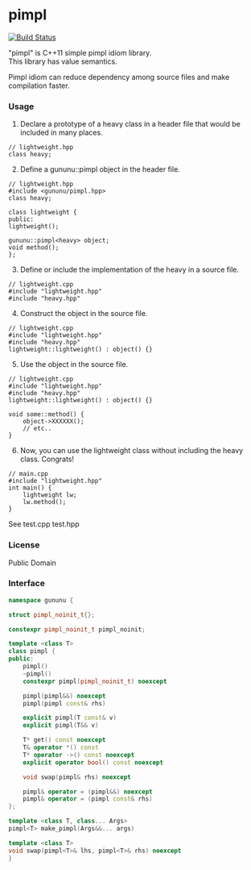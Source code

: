 pimpl
=====
[![Build Status](https://travis-ci.org/gununu/pimpl.svg)](https://travis-ci.org/gununu/pimpl)

"pimpl" is C++11 simple pimpl idiom library.  
This library has value semantics.

Pimpl idiom can reduce dependency among source files and make compilation faster.

### Usage
1. Declare a prototype of a heavy class in a header file that would be included in many places.
```
// lightweight.hpp
class heavy;
```

2. Define a gununu::pimpl<heavy> object in the header file.
```
// lightweight.hpp
#include <gununu/pimpl.hpp>
class heavy;

class lightweight {
public:
lightweight();

gununu::pimpl<heavy> object;
void method();
};
```

3. Define or include the implementation of the heavy in a source file.
```
// lightweight.cpp
#include "lightweight.hpp"
#include "heavy.hpp"
```

4. Construct the object in the source file.
```
// lightweight.cpp
#include "lightweight.hpp"
#include "heavy.hpp"
lightweight::lightweight() : object() {}
```

5. Use the object in the source file.
```
// lightweight.cpp
#include "lightweight.hpp"
#include "heavy.hpp"
lightweight::lightweight() : object() {}

void some::method() {
    object->XXXXXX();
    // etc..
}

```

6. Now, you can use the lightweight class without including the heavy class. Congrats!
```
// main.cpp
#include "lightweight.hpp"
int main() {
    lightweight lw;
    lw.method();
}
```

See test.cpp test.hpp

### License
Public Domain

### Interface
```c++
namespace gununu {

struct pimpl_noinit_t{};

constexpr pimpl_noinit_t pimpl_noinit;

template <class T>
class pimpl {
public:
    pimpl()
    ~pimpl()
    constexpr pimpl(pimpl_noinit_t) noexcept

    pimpl(pimpl&&) noexcept
    pimpl(pimpl const& rhs)

    explicit pimpl(T const& v)
    explicit pimpl(T&& v)

    T* get() const noexcept
    T& operator *() const
    T* operator ->() const noexcept
    explicit operator bool() const noexcept

    void swap(pimpl& rhs) noexcept

    pimpl& operator = (pimpl&&) noexcept
    pimpl& operator = (pimpl const& rhs)
};

template <class T, class... Args>
pimpl<T> make_pimpl(Args&&... args)

template <class T>
void swap(pimpl<T>& lhs, pimpl<T>& rhs) noexcept
}
```
